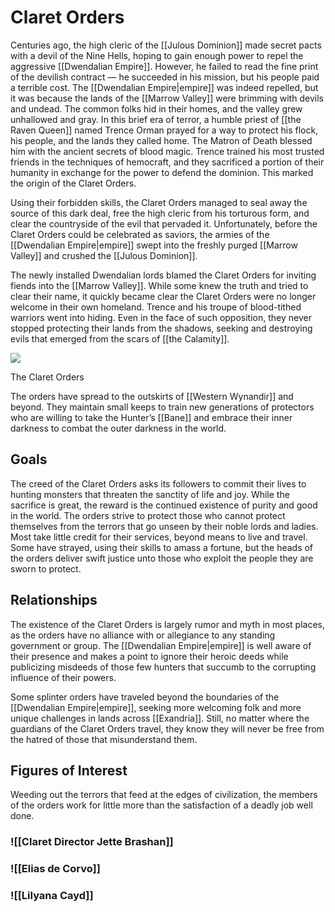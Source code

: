 # Claret Orders

Centuries ago, the high cleric of the [[Julous Dominion]] made secret pacts with a devil of the Nine Hells, hoping to gain enough power to repel the aggressive [[Dwendalian Empire]]. However, he failed to read the fine print of the devilish contract — he succeeded in his mission, but his people paid a terrible cost. The [[Dwendalian Empire|empire]] was indeed repelled, but it was because the lands of the [[Marrow Valley]] were brimming with devils and undead. The common folks hid in their homes, and the valley grew unhallowed and gray. In this brief era of terror, a humble priest of [[the Raven Queen]] named Trence Orman prayed for a way to protect his flock, his people, and the lands they called home. The Matron of Death blessed him with the ancient secrets of blood magic. Trence trained his most trusted friends in the techniques of hemocraft, and they sacrificed a portion of their humanity in exchange for the power to defend the dominion. This marked the origin of the Claret Orders.

Using their forbidden skills, the Claret Orders managed to seal away the source of this dark deal, free the high cleric from his torturous form, and clear the countryside of the evil that pervaded it. Unfortunately, before the Claret Orders could be celebrated as saviors, the armies of the [[Dwendalian Empire|empire]] swept into the freshly purged [[Marrow Valley]] and crushed the [[Julous Dominion]].

The newly installed Dwendalian lords blamed the Claret Orders for inviting fiends into the [[Marrow Valley]]. While some knew the truth and tried to clear their name, it quickly became clear the Claret Orders were no longer welcome in their own homeland. Trence and his troupe of blood-tithed warriors went into hiding. Even in the face of such opposition, they never stopped protecting their lands from the shadows, seeking and destroying evils that emerged from the scars of [[the Calamity]].

[![](https://media.dndbeyond.com/compendium-images/egtw/yDOyqyOocErRgYJK/02-14.png)](https://media.dndbeyond.com/compendium-images/egtw/yDOyqyOocErRgYJK/02-14.png)

The Claret Orders

The orders have spread to the outskirts of [[Western Wynandir]] and beyond. They maintain small keeps to train new generations of protectors who are willing to take the Hunter’s [[Bane]] and embrace their inner darkness to combat the outer darkness in the world.

## Goals

The creed of the Claret Orders asks its followers to commit their lives to hunting monsters that threaten the sanctity of life and joy. While the sacrifice is great, the reward is the continued existence of purity and good in the world. The orders strive to protect those who cannot protect themselves from the terrors that go unseen by their noble lords and ladies. Most take little credit for their services, beyond means to live and travel. Some have strayed, using their skills to amass a fortune, but the heads of the orders deliver swift justice unto those who exploit the people they are sworn to protect.

## Relationships

The existence of the Claret Orders is largely rumor and myth in most places, as the orders have no alliance with or allegiance to any standing government or group. The [[Dwendalian Empire|empire]] is well aware of their presence and makes a point to ignore their heroic deeds while publicizing misdeeds of those few hunters that succumb to the corrupting influence of their powers.

Some splinter orders have traveled beyond the boundaries of the [[Dwendalian Empire|empire]], seeking more welcoming folk and more unique challenges in lands across [[Exandria]]. Still, no matter where the guardians of the Claret Orders travel, they know they will never be free from the hatred of those that misunderstand them.

## Figures of Interest

Weeding out the terrors that feed at the edges of civilization, the members of the orders work for little more than the satisfaction of a deadly job well done.

### ![[Claret Director Jette Brashan]]

### ![[Elias de Corvo]]

### ![[Lilyana Cayd]]

##